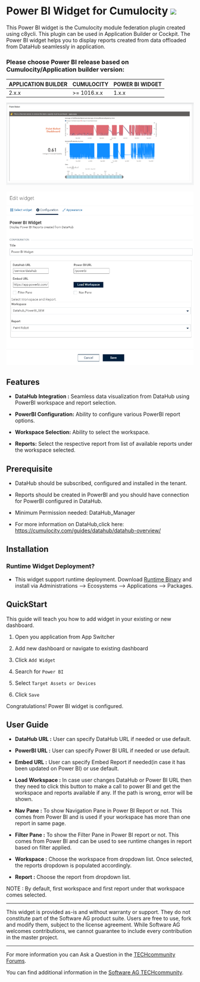 # Power BI Widget for Cumulocity [<img width="35" src="https://user-images.githubusercontent.com/32765455/211497905-561e9197-18b9-43d5-a023-071d3635f4eb.png"/>](https://github.com/SoftwareAG/cumulocity-power-bi-widget-plugin/releases/download/1.0.1/sag-ps-pkg-powerbi-runtime-widget-1.0.0.zip)

This Power BI widget is the Cumulocity module federation plugin created using c8ycli. This plugin can be used in Application Builder or Cockpit. The Power BI widget helps you to display reports created from data offloaded from DataHub seamlessly in application.

### Please choose Power BI release based on Cumulocity/Application builder version:

|APPLICATION BUILDER | CUMULOCITY | POWER BI WIDGET  |
|--------------------|------------|------------------|
| 2.x.x              | >= 1016.x.x| 1.x.x            | 


![Image](img/powerbi.png)


![Image](img/powerbiconfig.png)



## Features

  
*  **DataHub Integration :** Seamless data visualization from DataHub using PowerBI workspace and report selection.

*  **PowerBI Configuration:** Ability to configure various PowerBI report options.

*  **Workspace Selection:** Ability to select the workspace.

*  **Reports:** Select the respective report from list of available reports under the workspace selected.


## Prerequisite
   * DataHub should be subscribed, configured and installed in the tenant.
   * Reports should be created in PowerBI and you should have connection for PowerBI configured in DataHub.

* Minimum Permission needed:
DataHub_Manager

* For more information on DataHub,click here:
https://cumulocity.com/guides/datahub/datahub-overview/ 


## Installation

### Runtime Widget Deployment?

* This widget support runtime deployment. Download [Runtime Binary](https://github.com/SoftwareAG/cumulocity-power-bi-widget-plugin/releases/download/1.0.0/sag-ps-pkg-powerbi-runtime-widget-1.0.1.zip) and install via Administrations --> Ecosystems --> Applications --> Packages.


## QuickStart

  

This guide will teach you how to add widget in your existing or new dashboard.

  



1. Open you application from App Switcher

  

2. Add new dashboard or navigate to existing dashboard

  

3. Click `Add Widget`

  

4. Search for `Power BI`

  

5. Select `Target Assets or Devices`

  

7. Click `Save`

  

Congratulations! Power BI widget is configured.


## User Guide

  

  

-  **DataHub URL :** User can specify DataHub URL if needed or use default.

-  **PowerBI URL :** User can specify Power BI URL if needed or use default.
-  **Embed URL :** User can specify Embed Report if needed(in case it has been updated on Power BI) or use default.

-  **Load Workspace :** In case user changes DataHub or Power BI URL then they need to click this button to make a call to power BI and get the workspace and reports available if any. If the path is wrong, error will be shown.
-  **Nav Pane :** To show Navigation Pane in Power BI Report or not. This comes from Power BI and is used if your workspace has more than one report in same page.
-  **Filter Pane :** To show the Filter Pane in Power BI report or not. This comes from Power BI and can be used to see runtime changes in report based on filter applied.

-  **Workspace :** Choose the workspace from dropdown list. Once selected, the reports dropdown is populated accordingly.

-  **Report :** Choose the report from dropdown list.

  

NOTE : By default, first workspace and first report under that workspace comes selected.

------------------------------

  

This widget is provided as-is and without warranty or support. They do not constitute part of the Software AG product suite. Users are free to use, fork and modify them, subject to the license agreement. While Software AG welcomes contributions, we cannot guarantee to include every contribution in the master project.

  

_____________________

  

For more information you can Ask a Question in the [TECHcommunity Forums](https://tech.forums.softwareag.com/tag/Cumulocity-IoT).

  
  

You can find additional information in the [Software AG TECHcommunity](https://techcommunity.softwareag.com/home/-/product/name/cumulocity).
